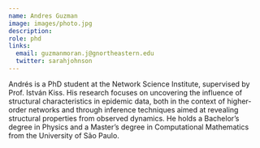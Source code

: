 ```yaml
---
name: Andres Guzman
image: images/photo.jpg
description: 
role: phd
links:
  email: guzmanmoran.j@gnortheastern.edu
  twitter: sarahjohnson
---
```


Andrés is a PhD student at the Network Science Institute, supervised by Prof. István Kiss. His research focuses on uncovering the influence of structural characteristics in epidemic data, both in the context of higher-order networks and through inference techniques aimed at revealing structural properties from observed dynamics. He holds a Bachelor’s degree in Physics and a Master’s degree in Computational Mathematics from the University of São Paulo.